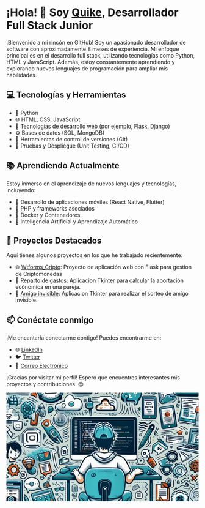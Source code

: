# ¡Hola! 👋 Soy [Quike](https://www.linkedin.com/in/quikeramos1/), Desarrollador Full Stack Junior

¡Bienvenido a mi rincón en GitHub! Soy un apasionado desarrollador de software con aproximadamente 8 meses de experiencia. Mi enfoque principal es en el desarrollo full stack, utilizando tecnologías como Python, HTML y JavaScript. Además, estoy constantemente aprendiendo y explorando nuevos lenguajes de programación para ampliar mis habilidades.

## 💻 Tecnologías y Herramientas

- 🐍 Python
- 🌐 HTML, CSS, JavaScript
- 🚀 Tecnologías de desarrollo web (por ejemplo, Flask, Django)
- ⚙️ Bases de datos (SQL, MongoDB)
- 🔧 Herramientas de control de versiones (Git)
- 🧪 Pruebas y Despliegue (Unit Testing, CI/CD)

## 📚 Aprendiendo Actualmente

Estoy inmerso en el aprendizaje de nuevos lenguajes y tecnologías, incluyendo:

- 🚗 Desarrollo de aplicaciones móviles (React Native, Flutter)
- 🐘 PHP y frameworks asociados
- 🐳 Docker y Contenedores
- 🧠 Inteligencia Artificial y Aprendizaje Automático

## 🚀 Proyectos Destacados

Aquí tienes algunos proyectos en los que he trabajado recientemente:

- 🌐 [Wtforms_Cripto](https://github.com/Quikeramos1/WTFORMS_CRIPTO):
    Proyecto de aplicación web con Flask para gestion de Criptomonedas
- 🚀 [Reparto de gastos](https://github.com/Quikeramos1/Reparto-de-gastos):
    Aplicacion Tkinter para calcular la aportación ecónomica en una pareja.
- 📝 [Amigo invisible](https://github.com/Quikeramos1/Amigo_invisible):
    Aplicacion Tkinter para realizar el sorteo de amigo invisible.

## 📫 Conéctate conmigo

¡Me encantaría conectarme contigo! Puedes encontrarme en:

- 🌐 [LinkedIn](https://www.linkedin.com/in/quikeramos1/)
- 🐦 [Twitter](https://twitter.com/quikeramosf)
- 📧 [Correo Electrónico](mailto:quikeramos1@mac.com)

¡Gracias por visitar mi perfil! Espero que encuentres interesantes mis proyectos y contribuciones. 😊

<p align="center">
  <img src="img.jpeg" />
</p>    